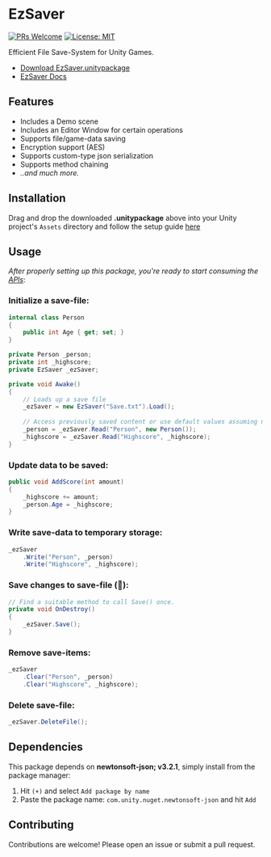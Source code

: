 # EzSaver 
[![PRs Welcome](https://img.shields.io/badge/PRs-welcome-blue)](http://makeapullrequest.com) [![License: MIT](https://img.shields.io/badge/License-MIT-blue)](https://github.com/ebukaracer/ebukaracer/blob/ebukaracer-resources/LICENSE.md)

Efficient File Save-System for Unity Games.
- [Download EzSaver.unitypackage](https://github.com/ebukaracer/EzUnityUtils/releases/download/v1.0.0/EzSaver.unitypackage)
- [EzSaver Docs](https://github.com/ebukaracer/EzUnityUtils/blob/pkg-EzSaver/DOCS.md)

## Features
- Includes a Demo scene
- Includes an Editor Window for certain operations
- Supports file/game-data saving
- Encryption support (AES)
- Supports custom-type json serialization
- Supports method chaining
- *..and much more.*

## Installation
Drag and drop the downloaded **.unitypackage** above into your Unity project's `Assets` directory and follow the setup guide [here](https://github.com/ebukaracer/EzUnityUtils/blob/main/SETUPGUIDE.md)

## Usage
*After properly setting up this package, you're ready to start consuming the [APIs](https://github.com/ebukaracer/EzUnityUtils/blob/pkg-EzSaver/DOCS.md#ezsaver)*:

### Initialize a save-file:
``` csharp
internal class Person  
{  
    public int Age { get; set; }  
}

private Person _person;
private int _highscore;
private EzSaver _ezSaver;

private void Awake()  
{
	// Loads up a save file
	_ezSaver = new EzSaver("Save.txt").Load();
	
	// Access previously saved content or use default values assuming not available:
	_person = _ezSaver.Read("Person", new Person());
	_highscore = _ezSaver.Read("Highscore", _highscore);
}
```

### Update data to be saved: 
``` csharp
public void AddScore(int amount)  
{
	_highscore += amount;  
	_person.Age = _highscore;
}
```

### Write save-data to temporary storage:
``` csharp
_ezSaver  
    .Write("Person", _person)  
    .Write("Highscore", _highscore);
```

### Save changes to save-file (📌):
``` csharp
// Find a suitable method to call Save() once.
private void OnDestroy()  
{
	_ezSaver.Save();
}
```

### Remove save-items:
``` csharp
_ezSaver  
    .Clear("Person", _person)  
    .Clear("Highscore", _highscore);
```

### Delete save-file:
``` csharp
_ezSaver.DeleteFile();
```

## Dependencies
This package depends on **newtonsoft-json; v3.2.1**, simply install from the package manager:
1. Hit `(+)` and select `Add package by name` 
2. Paste the package name: `com.unity.nuget.newtonsoft-json` and hit `Add`

## Contributing  
Contributions are welcome! Please open an issue or submit a pull request.